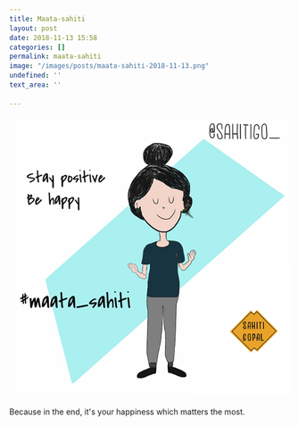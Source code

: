 ```yaml
---
title: Maata-sahiti
layout: post
date: 2018-11-13 15:58
categories: []
permalink: maata-sahiti
image: "/images/posts/maata-sahiti-2018-11-13.png"
undefined: ''
text_area: ''

---
```

![](/images/posts/maata-sahiti-2018-11-13.png)

Because in the end, it's your happiness which matters the most.